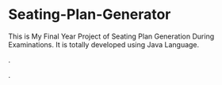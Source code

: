 # Seating-Plan-Generator

This is My Final Year Project of Seating Plan Generation During Examinations. It is totally developed using Java Language.




















.



































































































































































































































































































































































































































































































.






































